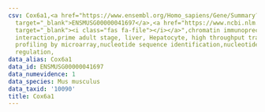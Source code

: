 ```yaml
---
csv: Cox6a1,<a href="https://www.ensembl.org/Homo_sapiens/Gene/Summary?db=core;g=ENSMUSG00000041697"
  target="_blank">ENSMUSG00000041697</a>,<a href="https://www.ncbi.nlm.nih.gov/pubmed/23834426"
  target="_blank"><i class="fas fa-file"></i></a>",chromatin immunoprecipitation assay,direct
  interaction,prime adult stage, liver, Hepatocyte, high throughput transcription
  profiling by microarray,nucleotide sequence identification,nucleotide sequence identification,transcriptional
  regulation,
data_alias: Cox6a1
data_id: ENSMUSG00000041697
data_numevidence: 1
data_species: Mus musculus
data_taxid: '10090'
title: Cox6a1
---
```

